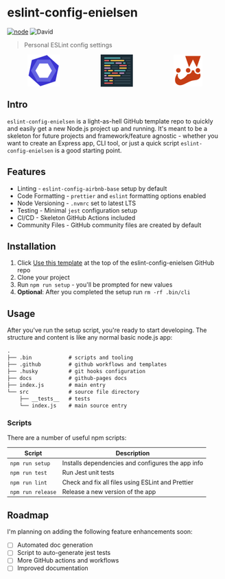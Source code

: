 # eslint-config-enielsen

[![node](https://github.com/nielse63/eslint-config-enielsen/actions/workflows/node.js.yml/badge.svg)](https://github.com/nielse63/eslint-config-enielsen/actions/workflows/node.js.yml) ![David](https://img.shields.io/david/nielse63/eslint-config-enielsen)

> Personal ESLint config settings

<div style="display:flex;align-items:center;justify-content:space-around">
<img src="docs/img/eslint.png">
<img src="docs/img/prettier.png">
<img src="docs/img/jest.png">
</div>

## Intro

`eslint-config-enielsen` is a light-as-hell GitHub template repo to quickly and easily get a new Node.js project up and running. It's meant to be a skeleton for future projects and framework/feature agnostic - whether you want to create an Express app, CLI tool, or just a quick script `eslint-config-enielsen` is a good starting point.

## Features

- Linting - `eslint-config-airbnb-base` setup by default
- Code Formatting - `prettier` and `eslint` formatting options enabled
- Node Versioning - `.nvmrc` set to latest LTS
- Testing - Minimal `jest` configuration setup
- CI/CD - Skeleton GitHub Actions included
- Community Files - GitHub community files are created by default

## Installation

1. Click [Use this template](https://github.com/nielse63/eslint-config-enielsen/generate) at the top of the eslint-config-enielsen GitHub repo
2. Clone your project
3. Run `npm run setup` - you'll be prompted for new values
4. **Optional**: After you completed the setup run `rm -rf .bin/cli`

## Usage

After you've run the setup script, you're ready to start developing. The structure and content is like any normal basic node.js app:

```
.
├── .bin            # scripts and tooling
├── .github         # github workflows and templates
├── .husky          # git hooks configuration
├── docs            # github-pages docs
├── index.js        # main entry
└── src             # source file directory
    ├── __tests__   # tests
    └── index.js    # main source entry
```

### Scripts

There are a number of useful npm scripts:

| Script            | Description                                       |
| ----------------- | ------------------------------------------------- |
| `npm run setup`   | Installs dependencies and configures the app info |
| `npm run test`    | Run Jest unit tests                               |
| `npm run lint`    | Check and fix all files using ESLint and Prettier |
| `npm run release` | Release a new version of the app                  |

## Roadmap

I'm planning on adding the following feature enhancements soon:

- [ ] Automated doc generation
- [ ] Script to auto-generate jest tests
- [ ] More GitHub actions and workflows
- [ ] Improved documentation
